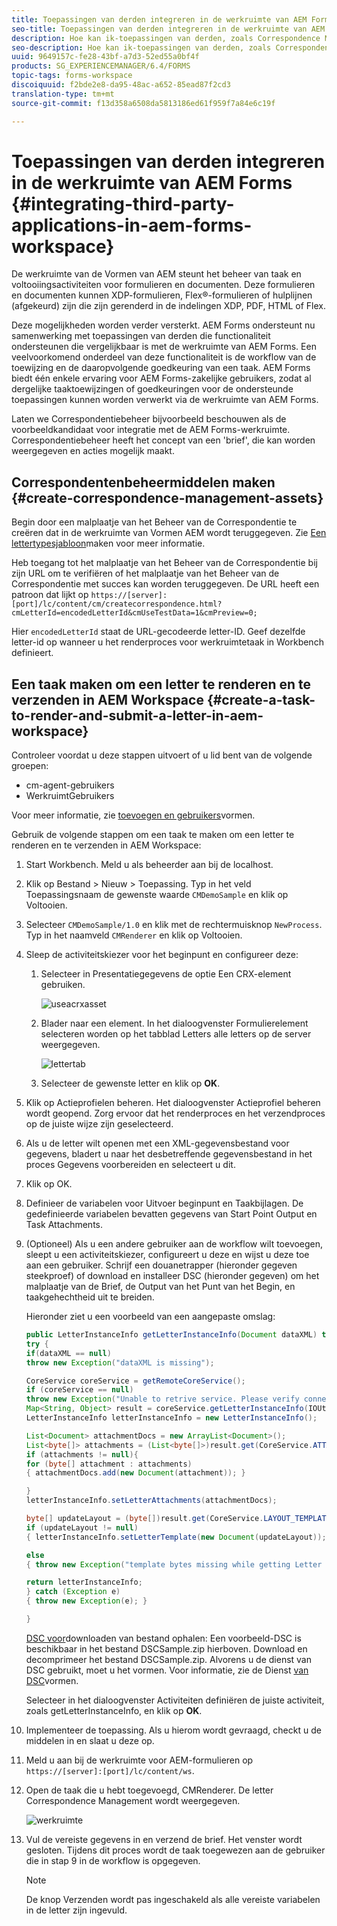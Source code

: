 ```yaml
---
title: Toepassingen van derden integreren in de werkruimte van AEM Forms
seo-title: Toepassingen van derden integreren in de werkruimte van AEM Forms
description: Hoe kan ik-toepassingen van derden, zoals Correspondence Management, integreren in de werkruimte van AEM Forms.
seo-description: Hoe kan ik-toepassingen van derden, zoals Correspondence Management, integreren in de werkruimte van AEM Forms.
uuid: 9649157c-fe28-43bf-a7d3-52ed55a0bf4f
products: SG_EXPERIENCEMANAGER/6.4/FORMS
topic-tags: forms-workspace
discoiquuid: f2bde2e8-da95-48ac-a652-85ead87f2cd3
translation-type: tm+mt
source-git-commit: f13d358a6508da5813186ed61f959f7a84e6c19f

---
```



# Toepassingen van derden integreren in de werkruimte van AEM Forms {#integrating-third-party-applications-in-aem-forms-workspace}

De werkruimte van de Vormen van AEM steunt het beheer van taak en voltooiingsactiviteiten voor formulieren en documenten. Deze formulieren en documenten kunnen XDP-formulieren, Flex®-formulieren of hulplijnen (afgekeurd) zijn die zijn gerenderd in de indelingen XDP, PDF, HTML of Flex.

Deze mogelijkheden worden verder versterkt. AEM Forms ondersteunt nu samenwerking met toepassingen van derden die functionaliteit ondersteunen die vergelijkbaar is met de werkruimte van AEM Forms. Een veelvoorkomend onderdeel van deze functionaliteit is de workflow van de toewijzing en de daaropvolgende goedkeuring van een taak. AEM Forms biedt één enkele ervaring voor AEM Forms-zakelijke gebruikers, zodat al dergelijke taaktoewijzingen of goedkeuringen voor de ondersteunde toepassingen kunnen worden verwerkt via de werkruimte van AEM Forms.

Laten we Correspondentiebeheer bijvoorbeeld beschouwen als de voorbeeldkandidaat voor integratie met de AEM Forms-werkruimte. Correspondentiebeheer heeft het concept van een &#39;brief&#39;, die kan worden weergegeven en acties mogelijk maakt.

## Correspondentenbeheermiddelen maken {#create-correspondence-management-assets}

Begin door een malplaatje van het Beheer van de Correspondentie te creëren dat in de werkruimte van Vormen AEM wordt teruggegeven. Zie [Een lettertypesjabloon](/help/forms/using/create-letter.md)maken voor meer informatie.

Heb toegang tot het malplaatje van het Beheer van de Correspondentie bij zijn URL om te verifiëren of het malplaatje van het Beheer van de Correspondentie met succes kan worden teruggegeven. De URL heeft een patroon dat lijkt op `https://[server]:[port]/lc/content/cm/createcorrespondence.html?cmLetterId=encodedLetterId&cmUseTestData=1&cmPreview=0;`

Hier `encodedLetterId` staat de URL-gecodeerde letter-ID. Geef dezelfde letter-id op wanneer u het renderproces voor werkruimtetaak in Workbench definieert.

## Een taak maken om een letter te renderen en te verzenden in AEM Workspace {#create-a-task-to-render-and-submit-a-letter-in-aem-workspace}

Controleer voordat u deze stappen uitvoert of u lid bent van de volgende groepen:

* cm-agent-gebruikers
* WerkruimtGebruikers

Voor meer informatie, zie [toevoegen en gebruikers](/help/forms/using/admin-help/adding-configuring-users.md)vormen.

Gebruik de volgende stappen om een taak te maken om een letter te renderen en te verzenden in AEM Workspace:

1. Start Workbench. Meld u als beheerder aan bij de localhost.
1. Klik op Bestand > Nieuw > Toepassing. Typ in het veld Toepassingsnaam de gewenste waarde `CMDemoSample` en klik op Voltooien.
1. Selecteer `CMDemoSample/1.0` en klik met de rechtermuisknop `NewProcess`. Typ in het naamveld `CMRenderer` en klik op Voltooien.
1. Sleep de activiteitskiezer voor het beginpunt en configureer deze:

   1. Selecteer in Presentatiegegevens de optie Een CRX-element gebruiken.

      ![useacrxasset](assets/useacrxasset.png)

   1. Blader naar een element. In het dialoogvenster Formulierelement selecteren worden op het tabblad Letters alle letters op de server weergegeven.

      ![lettertab](assets/lettertab.png)

   1. Selecteer de gewenste letter en klik op **OK**.

1. Klik op Actieprofielen beheren. Het dialoogvenster Actieprofiel beheren wordt geopend. Zorg ervoor dat het renderproces en het verzendproces op de juiste wijze zijn geselecteerd.
1. Als u de letter wilt openen met een XML-gegevensbestand voor gegevens, bladert u naar het desbetreffende gegevensbestand in het proces Gegevens voorbereiden en selecteert u dit.
1. Klik op OK.
1. Definieer de variabelen voor Uitvoer beginpunt en Taakbijlagen. De gedefinieerde variabelen bevatten gegevens van Start Point Output en Task Attachments.
1. (Optioneel) Als u een andere gebruiker aan de workflow wilt toevoegen, sleept u een activiteitskiezer, configureert u deze en wijst u deze toe aan een gebruiker. Schrijf een douanetrapper (hieronder gegeven steekproef) of download en installeer DSC (hieronder gegeven) om het malplaatje van de Brief, de Output van het Punt van het Begin, en taakgehechtheid uit te breiden.

   Hieronder ziet u een voorbeeld van een aangepaste omslag:

   ```java
   public LetterInstanceInfo getLetterInstanceInfo(Document dataXML) throws Exception {
   try {
   if(dataXML == null)
   throw new Exception("dataXML is missing");
   
   CoreService coreService = getRemoteCoreService();
   if (coreService == null)
   throw new Exception("Unable to retrive service. Please verify connection details.");
   Map<String, Object> result = coreService.getLetterInstanceInfo(IOUtils.toString(dataXML.getInputStream(), "UTF-8"));
   LetterInstanceInfo letterInstanceInfo = new LetterInstanceInfo();
   
   List<Document> attachmentDocs = new ArrayList<Document>();
   List<byte[]> attachments = (List<byte[]>)result.get(CoreService.ATTACHMENT_KEY);
   if (attachments != null){
   for (byte[] attachment : attachments)
   { attachmentDocs.add(new Document(attachment)); }
   
   }
   letterInstanceInfo.setLetterAttachments(attachmentDocs);
   
   byte[] updateLayout = (byte[])result.get(CoreService.LAYOUT_TEMPLATE_KEY);
   if (updateLayout != null)
   { letterInstanceInfo.setLetterTemplate(new Document(updateLayout)); }
   
   else
   { throw new Exception("template bytes missing while getting Letter instance Info."); }
   
   return letterInstanceInfo;
   } catch (Exception e)
   { throw new Exception(e); }
   
   }
   ```

   [DSC voor](assets/dscsample.zip)downloaden van bestand ophalen: Een voorbeeld-DSC is beschikbaar in het bestand DSCSample.zip hierboven. Download en decomprimeer het bestand DSCSample.zip. Alvorens u de dienst van DSC gebruikt, moet u het vormen. Voor informatie, zie de Dienst [van DSC](/help/forms/using/add-action-button-in-create-correspondence-ui.md#p-configure-the-dsc-service-p)vormen.

   Selecteer in het dialoogvenster Activiteiten definiëren de juiste activiteit, zoals getLetterInstanceInfo, en klik op **OK**.

1. Implementeer de toepassing. Als u hierom wordt gevraagd, checkt u de middelen in en slaat u deze op.
1. Meld u aan bij de werkruimte voor AEM-formulieren op `https://[server]:[port]/lc/content/ws`.
1. Open de taak die u hebt toegevoegd, CMRenderer. De letter Correspondence Management wordt weergegeven.

   ![werkruimte](assets/cminworkspace.png)

1. Vul de vereiste gegevens in en verzend de brief. Het venster wordt gesloten. Tijdens dit proces wordt de taak toegewezen aan de gebruiker die in stap 9 in de workflow is opgegeven.

   >[!NOTE]
   >
   >De knop Verzenden wordt pas ingeschakeld als alle vereiste variabelen in de letter zijn ingevuld.

